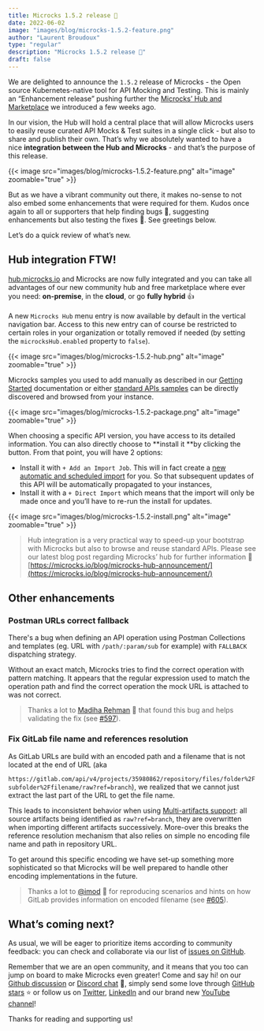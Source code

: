 ```yaml
---
title: Microcks 1.5.2 release 🚀
date: 2022-06-02
image: "images/blog/microcks-1.5.2-feature.png"
author: "Laurent Broudoux"
type: "regular"
description: "Microcks 1.5.2 release 🚀"
draft: false
---
```


We are delighted to announce the `1.5.2` release of Microcks - the Open source Kubernetes-native tool for API Mocking and Testing. This is mainly an “Enhancement release” pushing further the [Microcks’ Hub and Marketplace](https://microcks.io/blog/microcks-hub-announcement/) we introduced a few weeks ago.

In our vision, the Hub will hold a central place that will allow Microcks users to easily reuse curated API Mocks & Test suites in a single click - but also to share and publish their own. That’s why we absolutely wanted to have a nice **integration between the Hub and Microcks** - and that’s the purpose of this release.

{{< image src="images/blog/microcks-1.5.2-feature.png" alt="image" zoomable="true" >}}

But as we have a vibrant community out there, it makes no-sense to not also embed some enhancements that were required for them. Kudos once again to all or supporters that help finding bugs 🐞, suggesting enhancements but also testing the fixes 👏. See greetings below.

Let’s do a quick review of what’s new.


## Hub integration FTW!

[hub.microcks.io](hub.microcks.io) and Microcks are now fully integrated and you can take all advantages of our new community hub and free marketplace where ever you need: **on-premise**, in the **cloud**, or go **fully hybrid** 👍 \
 \
A new `Microcks Hub` menu entry is now available by default in the vertical navigation bar. Access to this new entry can of course be restricted to certain roles in your organization or totally removed if needed (by setting the ``microcksHub.enabled`` property to `false`).

{{< image src="images/blog/microcks-1.5.2-hub.png" alt="image" zoomable="true" >}}

Microcks samples you used to add manually as described in our [Getting Started](https://microcks.io/documentation/tutorials/getting-started/#loading-a-sample) documentation or either [standard APIs samples](https://microcks.io/blog/microcks-hub-announcement/#openbankingorguk-use-case) can be directly discovered and browsed from your instance.

{{< image src="images/blog/microcks-1.5.2-package.png" alt="image" zoomable="true" >}}

When choosing a specific API version, you have access to its detailed information. You can also directly choose to **install it **by clicking the button. From that point, you will have 2 options:

* Install it with `+ Add an Import Job`. This will in fact create a [new automatic and scheduled import](https://microcks.io/documentation/using/importers/#creating-a-new-scheduled-import) for you. So that subsequent updates of this API will be automatically propagated to your instances,
* Install it with a `+ Direct Import` which means that the import will only be made once and you’ll have to re-run the install for updates.

{{< image src="images/blog/microcks-1.5.2-install.png" alt="image" zoomable="true" >}}

> Hub integration is a very practical way to speed-up your bootstrap with Microcks but also to browse and reuse standard APIs. Please see our latest blog post regarding Microcks’ hub for further information 📖[https://microcks.io/blog/microcks-hub-announcement/](https://microcks.io/blog/microcks-hub-announcement/)


## Other enhancements

### Postman URLs correct fallback

There's a bug when defining an API operation using Postman Collections and templates (eg. URL with `/path/:param/sub` for example) with `FALLBACK` dispatching strategy.

Without an exact match, Microcks tries to find the correct operation with pattern matching. It appears that the regular expression used to match the operation path and find the correct operation the mock URL is attached to was not correct.

> Thanks a lot to [Madiha Rehman](https://www.linkedin.com/in/madihar/) 🙏 that found this bug and helps validating the fix (see [#597](https://github.com/microcks/microcks/issues/597)).


### Fix GitLab file name and references resolution

As GitLab URLs are build with an encoded path and a filename that is not located at the end of URL (aka

`https://gitlab.com/api/v4/projects/35980862/repository/files/folder%2Fsubfolder%2Ffilename/raw?ref=branch`), we realized that we cannot just extract the last part of the URL to get the file name.

This leads to inconsistent behavior when using [Multi-artifacts support](https://microcks.io/documentation/using/importers/#multi-artifacts-support): all source artifacts being identified as `raw?ref=branch`, they are overwritten when importing different artifacts successively. More-over this breaks the reference resolution mechanism that also relies on simple no encoding file name and path in repository URL.

To get around this specific encoding we have set-up something more sophisticated so that Microcks will be well prepared to handle other encoding implementations in the future.

> Thanks a lot to [@imod](https://github.com/imod) 🙏 for reproducing scenarios and hints on how GitLab provides information on encoded filename (see [#605](https://github.com/microcks/microcks/issues/605)).


## What’s coming next?

As usual, we will be eager to prioritize items according to community feedback: you can check and collaborate via our list of [issues on GitHub](https://github.com/microcks/microcks/issues). 

Remember that we are an open community, and it means that you too can jump on board to make Microcks even greater! Come and say hi! on our [Github discussion](https://github.com/microcks/microcks/discussions) or [Discord chat](https://microcks.io/discord-invite/) 🐙, simply send some love through [GitHub stars](https://github.com/microcks/microcks) ⭐️ or follow us on [Twitter](https://twitter.com/microcksio), [LinkedIn](https://www.linkedin.com/company/microcks/) and our brand new [YouTube channel](https://www.youtube.com/c/Microcks)!

Thanks for reading and supporting us! 
